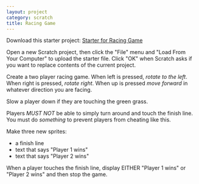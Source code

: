 ```yaml
---
layout: project
category: scratch
title: Racing Game
---
```


Download this starter project: [Starter for Racing Game](https://drive.google.com/uc?export=download&id=1Wmks4TXO19Z0Qe_1jkIFJQ_mFmmQw0FJ)

Open a new Scratch project, then click the "File" menu and "Load From Your Computer" to upload the starter file. Click "OK" when Scratch asks if you want to replace contents of the current project.


Create a two player racing game. When left is pressed, *rotate to the left*. When right is pressed, *rotate right*. When up is pressed *move forward* in whatever direction you are facing.

Slow a player down if they are touching the green grass.

Players *MUST NOT* be able to simply turn around and touch the finish line. You must do *something* to prevent players from cheating like this.

Make three new sprites:
- a finish line
- text that says "Player 1 wins"
- text that says "Player 2 wins"

When a player touches the finish line, display EITHER "Player 1 wins" or "Player 2 wins" and then stop the game.
